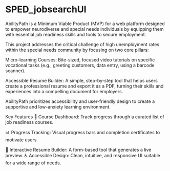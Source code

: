 # SPED_jobsearchUI
AbilityPath is a Minimum Viable Product (MVP) for a web platform designed to empower neurodiverse and special needs individuals by equipping them with essential job readiness skills and tools to secure employment.

This project addresses the critical challenge of high unemployment rates within the special needs community by focusing on two core pillars:

Micro-learning Courses: Bite-sized, focused video tutorials on specific vocational tasks (e.g., greeting customers, data entry, using a barcode scanner).

Accessible Resume Builder: A simple, step-by-step tool that helps users create a professional resume and export it as a PDF, turning their skills and experiences into a compelling document for employers.

AbilityPath prioritizes accessibility and user-friendly design to create a supportive and low-anxiety learning environment.

Key Features
🏫 Course Dashboard: Track progress through a curated list of job readiness courses.

📊 Progress Tracking: Visual progress bars and completion certificates to motivate users.

📝 Interactive Resume Builder: A form-based tool that generates a live preview.
♿ Accessible Design: Clean, intuitive, and responsive UI suitable for a wide range of needs.

